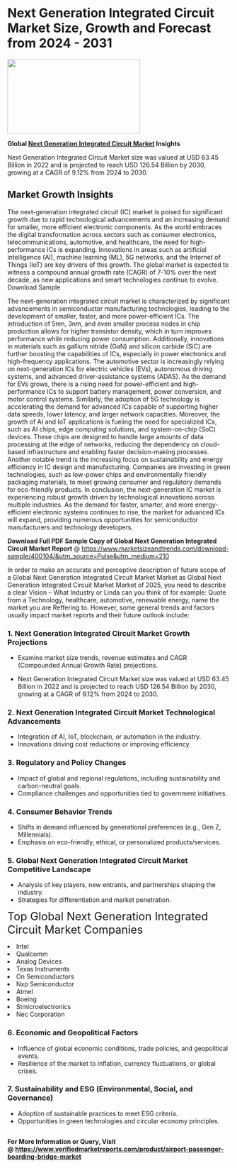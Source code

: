 <H1>Next Generation Integrated Circuit Market Size, Growth and Forecast from 2024 - 2031</H1><img class="aligncenter size-medium wp-image-584254" src="https://thirdeyenews.in/wp-content/uploads/2024/09/Global-Market-Research-300x168.jpeg" alt="" width="300" height="168" /><p><strong>Global&nbsp;<a href="https://www.marketsizeandtrends.com/download-sample/400104/&amp;utm_source=Pulse&amp;utm_medium=210">Next Generation Integrated Circuit Market</a> Insights</strong></p><p>Next Generation Integrated Circuit Market size was valued at USD 63.45 Billion in 2022 and is projected to reach USD 126.54 Billion by 2030, growing at a CAGR of 9.12% from 2024 to 2030.</p><p><h2>Market Growth Insights</h2> <p>The next-generation integrated circuit (IC) market is poised for significant growth due to rapid technological advancements and an increasing demand for smaller, more efficient electronic components. As the world embraces the digital transformation across sectors such as consumer electronics, telecommunications, automotive, and healthcare, the need for high-performance ICs is expanding. Innovations in areas such as artificial intelligence (AI), machine learning (ML), 5G networks, and the Internet of Things (IoT) are key drivers of this growth. The global market is expected to witness a compound annual growth rate (CAGR) of 7-10% over the next decade, as new applications and smart technologies continue to evolve. Download Sample</p> <p>The next-generation integrated circuit market is characterized by significant advancements in semiconductor manufacturing technologies, leading to the development of smaller, faster, and more power-efficient ICs. The introduction of 5nm, 3nm, and even smaller process nodes in chip production allows for higher transistor density, which in turn improves performance while reducing power consumption. Additionally, innovations in materials such as gallium nitride (GaN) and silicon carbide (SiC) are further boosting the capabilities of ICs, especially in power electronics and high-frequency applications. The automotive sector is increasingly relying on next-generation ICs for electric vehicles (EVs), autonomous driving systems, and advanced driver-assistance systems (ADAS). As the demand for EVs grows, there is a rising need for power-efficient and high-performance ICs to support battery management, power conversion, and motor control systems. Similarly, the adoption of 5G technology is accelerating the demand for advanced ICs capable of supporting higher data speeds, lower latency, and larger network capacities. Moreover, the growth of AI and IoT applications is fueling the need for specialized ICs, such as AI chips, edge computing solutions, and system-on-chip (SoC) devices. These chips are designed to handle large amounts of data processing at the edge of networks, reducing the dependency on cloud-based infrastructure and enabling faster decision-making processes. Another notable trend is the increasing focus on sustainability and energy efficiency in IC design and manufacturing. Companies are investing in green technologies, such as low-power chips and environmentally friendly packaging materials, to meet growing consumer and regulatory demands for eco-friendly products. In conclusion, the next-generation IC market is experiencing robust growth driven by technological innovations across multiple industries. As the demand for faster, smarter, and more energy-efficient electronic systems continues to rise, the market for advanced ICs will expand, providing numerous opportunities for semiconductor manufacturers and technology developers. </p><p><span class=""><strong>Download Full PDF Sample Copy of Global Next Generation Integrated Circuit Market Report</strong> @ <a href="https://www.marketsizeandtrends.com/download-sample/400104/&amp;utm_source=Pulse&amp;utm_medium=210" target="_blank">https://www.marketsizeandtrends.com/download-sample/400104/&amp;utm_source=Pulse&amp;utm_medium=210</a></span></p><p>In order to make an accurate and perceptive description of future scope of a Global&nbsp;Next Generation Integrated Circuit Market Market as Global&nbsp;Next Generation Integrated Circuit Market Market of 2025, you need to describe a clear Vision &ndash; What Industry or Linda can you think of for example: Quote from a Technology, healthcare, automotive, renewable energy, name the market you are Reffering to. However, some general trends and factors usually impact market reports and their future outlook include:</p><h3>1.&nbsp;<strong>Next Generation Integrated Circuit Market Growth Projections</strong></h3><ul><li>Examine market size trends, revenue estimates and CAGR (Compounded Annual Growth Rate) projections.</li><li><p>Next Generation Integrated Circuit Market size was valued at USD 63.45 Billion in 2022 and is projected to reach USD 126.54 Billion by 2030, growing at a CAGR of 9.12% from 2024 to 2030.</p></li></ul><h3>2.&nbsp;<strong>Next Generation Integrated Circuit Market Technological Advancements</strong></h3><ul><li>Integration of AI, IoT, blockchain, or automation in the industry.</li><li>Innovations driving cost reductions or improving efficiency.</li></ul><h3>3.&nbsp;<strong>Regulatory and Policy Changes</strong></h3><ul><li>Impact of global and regional regulations, including sustainability and carbon-neutral goals.</li><li>Compliance challenges and opportunities tied to government initiatives.</li></ul><h3>4.&nbsp;<strong>Consumer Behavior Trends</strong></h3><ul><li>Shifts in demand influenced by generational preferences (e.g., Gen Z, Millennials).</li><li>Emphasis on eco-friendly, ethical, or personalized products/services.</li></ul><h3>5.&nbsp;<strong>Global Next Generation Integrated Circuit Market Competitive Landscape</strong></h3><ul><li>Analysis of key players, new entrants, and partnerships shaping the industry.</li><li>Strategies for differentiation and market penetration.</li></ul><p data-pm-slice="1 1 []"><span style="color: inherit; font-family: inherit; font-size: 25px;">Top Global Next Generation Integrated Circuit Market Companies</span></p><div class="" data-test-id=""><p><li>Intel</li><li> Qualcomm</li><li> Analog Devices</li><li> Texas Instruments</li><li> On Semiconductors</li><li> Nxp Semiconductor</li><li> Atmel</li><li> Boeing</li><li> Stmicroelectronics</li><li> Nec Corporation</li></p></div><h3>6.&nbsp;<strong>Economic and Geopolitical Factors</strong></h3><ul><li>Influence of global economic conditions, trade policies, and geopolitical events.</li><li>Resilience of the market to inflation, currency fluctuations, or global crises.</li></ul><h3>7.&nbsp;<strong>Sustainability and ESG (Environmental, Social, and Governance)</strong></h3><ul><li>Adoption of sustainable practices to meet ESG criteria.</li><li>Opportunities in green technologies and circular economy principles.</li></ul><h2><strong style="font-size: 14px;">For More Information or Query, Visit @&nbsp;</strong><a style="background-color: #ffffff; font-size: 14px;" href="https://www.marketsizeandtrends.com/report/next-generation-integrated-circuit-market/" target="_blank">https://www.verifiedmarketreports.com/product/airport-passenger-boarding-bridge-market</a></h2>
